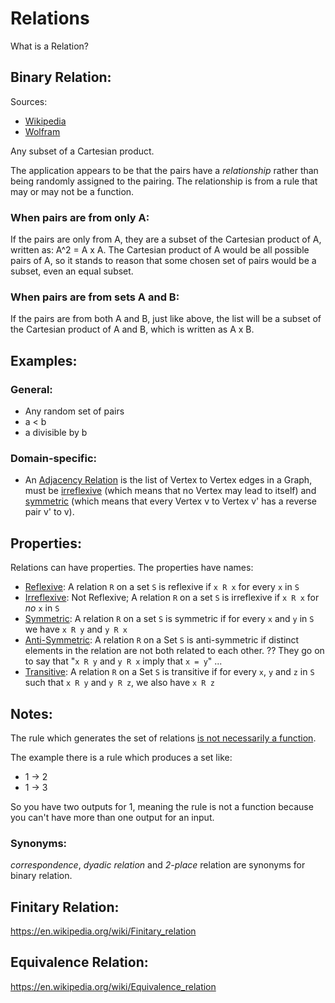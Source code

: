 # Relations

What is a Relation?

## Binary Relation: 

Sources: 
* [Wikipedia](https://en.wikipedia.org/wiki/Binary_relation)
* [Wolfram](http://mathworld.wolfram.com/Relation.html)

Any subset of a Cartesian product. 

The application appears to be that the pairs have a *relationship* rather than being randomly assigned to the pairing. The relationship is from a rule that may or may not be a function. 

### When pairs are from only A: 

If the pairs are only from A, they are a subset of the Cartesian product of A, written as: A^2 = A x A. The Cartesian product of A would be all possible pairs of A, so it stands to reason that some chosen set of pairs would be a subset, even an equal subset. 

### When pairs are from sets A and B: 

If the pairs are from both A and B, just like above, the list will be a subset of the Cartesian product of A and B, which is written as A x B. 

## Examples: 

### General: 

* Any random set of pairs
* a < b
* a divisible by b

### Domain-specific: 

* An [Adjacency Relation](http://mathworld.wolfram.com/AdjacencyRelation.html)
 is the list of Vertex to Vertex edges in a Graph, must be [irreflexive](http://mathworld.wolfram.com/Irreflexive.html) (which means that no Vertex may lead to itself) and [symmetric](http://mathworld.wolfram.com/Symmetric.html) (which means that every Vertex v to Vertex v' has a reverse pair v' to v). 

## Properties: 

Relations can have properties. The properties have names: 

* [Reflexive](http://mathworld.wolfram.com/Reflexive.html): A relation ```R``` on a set ```S``` is reflexive if ```x R x``` for every ```x``` in ```S```
* [Irreflexive](http://mathworld.wolfram.com/Irreflexive.html): Not Reflexive; A relation ```R``` on a set ```S``` is irreflexive if ```x R x``` for *no* ```x``` in ```S```
* [Symmetric](http://mathworld.wolfram.com/Symmetric.html): A relation ```R``` on a set ```S``` is symmetric if for every ```x``` and ```y``` in ```S``` we have ```x R y``` and ```y R x```
* [Anti-Symmetric](http://mathworld.wolfram.com/AntisymmetricRelation.html): A relation ```R``` on a Set ```S``` is anti-symmetric if distinct elements in the relation are not both related to each other. ?? They go on to say that "```x R y``` and ```y R x``` imply that ```x = y```" ...
* [Transitive](http://mathworld.wolfram.com/Transitive.html): A relation ```R``` on a Set ```S``` is transitive if for every ```x```, ```y``` and ```z``` in ```S``` such that ```x R y``` and ```y R z```, we also have ```x R z```

## Notes: 

The rule which generates the set of relations [is not necessarily a function](https://www.reddit.com/r/explainlikeimfive/comments/n9btw/eli5_what_makes_a_relation_a_function/). 

The example there is a rule which produces a set like: 
* 1 -> 2
* 1 -> 3

So you have two outputs for 1, meaning the rule is not a function because you can't have more than one output for an input. 

### 

### Synonyms:

*correspondence*, *dyadic relation* and *2-place* relation are synonyms for binary relation.

## Finitary Relation: 

https://en.wikipedia.org/wiki/Finitary_relation

## Equivalence Relation: 

https://en.wikipedia.org/wiki/Equivalence_relation
